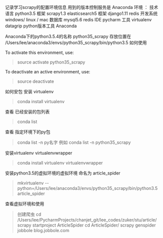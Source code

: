 记录学习scrapy的配置环境信息
用到的版本控制服务是 Anaconda
环境 ：
技术语言 python3.5
框架 scrapy1.3 elasticsearch5
框架 django1.11 redis
开发系统 windows/ linux / mac
数据库 mysql5.6 redis
IDE pycharm
工具 virtualenv datagrip
python版本工具 Anaconda

Anaconda下的python3.5.4的名称 python35_scrapy
存放位置在 /Users/lee/anaconda3/envs/python35_scrapy/bin/python3.5
如何使用

To activate this environment, use:

> source activate python35_scrapy

To deactivate an active environment, use:

> source deactivate

如何安包
安装 virtualenv
> conda install virtualenv

查看 已经安装的包列表
> conda list

查看 指定环境下的py包
> conda list -n py名字
例如 conda list -n python35_scrapy

安装virtualenv virtualenvwrapper
> conda install virtualenv virtualenvwrapper

安装python3.5的虚拟环境的虚拟环境 命名为 article_spider

> mkvirtualenv --python=/Users/lee/anaconda3/envs/python35_scrapy/bin/python3.5 article_spider

查看虚拟环境和使用
> 创建爬虫
 cd  /Users/lee/PycharmProjects/chanjet_git/lee_codes/zuker/stu/article/
 scrapy startproject ArticleSpider
 cd ArticleSpider/
 scrapy genspider jobbole blog.jobbole.com